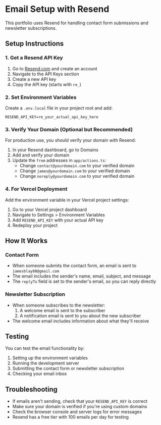 # Email Setup with Resend

This portfolio uses Resend for handling contact form submissions and newsletter subscriptions.

## Setup Instructions

### 1. Get a Resend API Key

1. Go to [Resend.com](https://resend.com) and create an account
2. Navigate to the API Keys section
3. Create a new API key
4. Copy the API key (starts with `re_`)

### 2. Set Environment Variables

Create a `.env.local` file in your project root and add:

```env
RESEND_API_KEY=re_your_actual_api_key_here
```

### 3. Verify Your Domain (Optional but Recommended)

For production use, you should verify your domain with Resend:

1. In your Resend dashboard, go to Domains
2. Add and verify your domain
3. Update the `from` addresses in `app/actions.ts`:
   - Change `contact@yourdomain.com` to your verified domain
   - Change `james@yourdomain.com` to your verified domain
   - Change `noreply@yourdomain.com` to your verified domain

### 4. For Vercel Deployment

Add the environment variable in your Vercel project settings:

1. Go to your Vercel project dashboard
2. Navigate to Settings > Environment Variables
3. Add `RESEND_API_KEY` with your actual API key
4. Redeploy your project

## How It Works

### Contact Form
- When someone submits the contact form, an email is sent to `jamesblay80@gmail.com`
- The email includes the sender's name, email, subject, and message
- The `replyTo` field is set to the sender's email, so you can reply directly

### Newsletter Subscription
- When someone subscribes to the newsletter:
  1. A welcome email is sent to the subscriber
  2. A notification email is sent to you about the new subscriber
- The welcome email includes information about what they'll receive

## Testing

You can test the email functionality by:
1. Setting up the environment variables
2. Running the development server
3. Submitting the contact form or newsletter subscription
4. Checking your email inbox

## Troubleshooting

- If emails aren't sending, check that your `RESEND_API_KEY` is correct
- Make sure your domain is verified if you're using custom domains
- Check the browser console and server logs for error messages
- Resend has a free tier with 100 emails per day for testing 